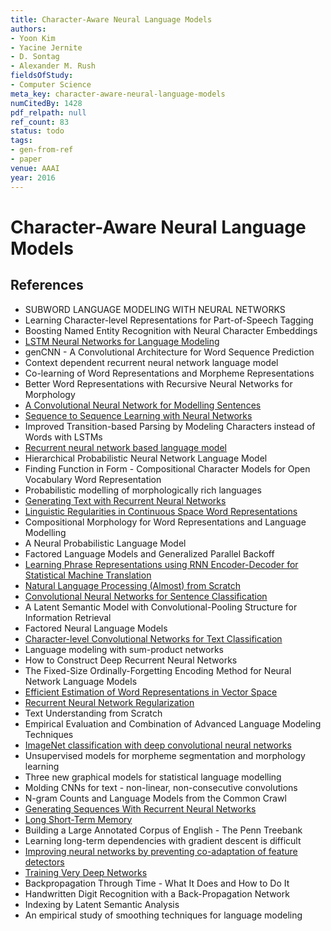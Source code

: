 ```yaml
---
title: Character-Aware Neural Language Models
authors:
- Yoon Kim
- Yacine Jernite
- D. Sontag
- Alexander M. Rush
fieldsOfStudy:
- Computer Science
meta_key: character-aware-neural-language-models
numCitedBy: 1428
pdf_relpath: null
ref_count: 83
status: todo
tags:
- gen-from-ref
- paper
venue: AAAI
year: 2016
---
```


# Character-Aware Neural Language Models

## References

- SUBWORD LANGUAGE MODELING WITH NEURAL NETWORKS
- Learning Character-level Representations for Part-of-Speech Tagging
- Boosting Named Entity Recognition with Neural Character Embeddings
- [LSTM Neural Networks for Language Modeling](./lstm-neural-networks-for-language-modeling.md)
- genCNN - A Convolutional Architecture for Word Sequence Prediction
- Context dependent recurrent neural network language model
- Co-learning of Word Representations and Morpheme Representations
- Better Word Representations with Recursive Neural Networks for Morphology
- [A Convolutional Neural Network for Modelling Sentences](./a-convolutional-neural-network-for-modelling-sentences.md)
- [Sequence to Sequence Learning with Neural Networks](./sequence-to-sequence-learning-with-neural-networks.md)
- Improved Transition-based Parsing by Modeling Characters instead of Words with LSTMs
- [Recurrent neural network based language model](./recurrent-neural-network-based-language-model.md)
- Hierarchical Probabilistic Neural Network Language Model
- Finding Function in Form - Compositional Character Models for Open Vocabulary Word Representation
- Probabilistic modelling of morphologically rich languages
- [Generating Text with Recurrent Neural Networks](./generating-text-with-recurrent-neural-networks.md)
- [Linguistic Regularities in Continuous Space Word Representations](./linguistic-regularities-in-continuous-space-word-representations.md)
- Compositional Morphology for Word Representations and Language Modelling
- A Neural Probabilistic Language Model
- Factored Language Models and Generalized Parallel Backoff
- [Learning Phrase Representations using RNN Encoder-Decoder for Statistical Machine Translation](./learning-phrase-representations-using-rnn-encoder-decoder-for-statistical-machine-translation.md)
- [Natural Language Processing (Almost) from Scratch](./natural-language-processing-almost-from-scratch.md)
- [Convolutional Neural Networks for Sentence Classification](./convolutional-neural-networks-for-sentence-classification.md)
- A Latent Semantic Model with Convolutional-Pooling Structure for Information Retrieval
- Factored Neural Language Models
- [Character-level Convolutional Networks for Text Classification](./character-level-convolutional-networks-for-text-classification.md)
- Language modeling with sum-product networks
- How to Construct Deep Recurrent Neural Networks
- The Fixed-Size Ordinally-Forgetting Encoding Method for Neural Network Language Models
- [Efficient Estimation of Word Representations in Vector Space](./efficient-estimation-of-word-representations-in-vector-space.md)
- [Recurrent Neural Network Regularization](./recurrent-neural-network-regularization.md)
- Text Understanding from Scratch
- Empirical Evaluation and Combination of Advanced Language Modeling Techniques
- [ImageNet classification with deep convolutional neural networks](./imagenet-classification-with-deep-convolutional-neural-networks.md)
- Unsupervised models for morpheme segmentation and morphology learning
- Three new graphical models for statistical language modelling
- Molding CNNs for text - non-linear, non-consecutive convolutions
- N-gram Counts and Language Models from the Common Crawl
- [Generating Sequences With Recurrent Neural Networks](./generating-sequences-with-recurrent-neural-networks.md)
- [Long Short-Term Memory](./long-short-term-memory.md)
- Building a Large Annotated Corpus of English - The Penn Treebank
- Learning long-term dependencies with gradient descent is difficult
- [Improving neural networks by preventing co-adaptation of feature detectors](./improving-neural-networks-by-preventing-co-adaptation-of-feature-detectors.md)
- [Training Very Deep Networks](./training-very-deep-networks.md)
- Backpropagation Through Time - What It Does and How to Do It
- Handwritten Digit Recognition with a Back-Propagation Network
- Indexing by Latent Semantic Analysis
- An empirical study of smoothing techniques for language modeling
